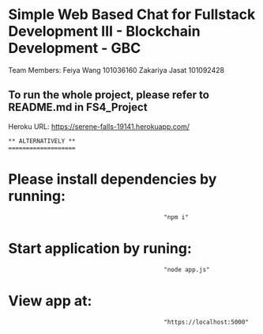 Simple Web Based Chat for Fullstack Development III - Blockchain Development - GBC
==================================================================================

Team Members:
                Feiya Wang 101036160
                Zakariya Jasat 101092428
                
## To run the whole project, please refer to README.md in FS4_Project

Heroku URL: 
                https://serene-falls-19141.herokuapp.com/
                

    ** ALTERNATIVELY **
    ===================              
# Please install dependencies by running:
                                                "npm i"

# Start application by runing:
                                                "node app.js"

# View app at:
                                                "https://localhost:5000"


